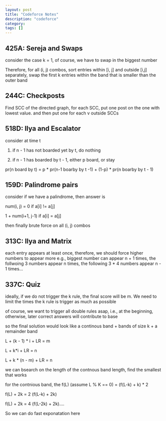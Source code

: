```yaml
---
layout: post
title: "Codeforce Notes"
description: "codeforce"
category: 
tags: []
---
```


425A: Sereja and Swaps
--------
consider the case k = 1, of course, we have to swap in the biggest number

Therefore, for all (i, j) combos, sort entries within [i, j] and outside [i,j] separately, swap the first k entries within the band that is
smaller than the outer band


244C: Checkposts
--------
Find SCC of the directed graph, for each SCC, put one post on the one with lowest value. and then put one for each v outside SCCs


518D:  Ilya and Escalator
---------
consider at time t

1. if n - 1 has not boarded yet by t, do nothing

2. if n - 1 has boarded by t - 1, either p board, or stay

pr(n board by t) = p * pr(n-1 boarby by t -1) + (1-p) * pr(n boarby by t - 1)



159D: Palindrome pairs
-------
consider if we have a palindrome, then answer is 

num(i, j) = 0 if a[i] != a[j]

1 + num(i+1, j-1) if a[i] = a[j]

then finally brute force on all (i, j) combos


313C: Ilya and Matrix
---------
each entry appears at least once, therefore, we should force higher numbers to appear more
e.g., biggest number can appear n + 1 times, the follwoing 3 numbers appear n times, the following 3 * 4 numbers appear n - 1 times... 


337C: Quiz
---------
ideally, if we do not trigger the k rule, the final score will be m. We need to limit the times the k rule is trigger as much as possible

of course, we want to trigger all double rules asap, i.e., at the beginning, otherwise, later correct answers will contribute to base

so the final solution would look like
a continous band + bands of size k + a remainder band

L + (k - 1) * i + LR = m 

L + k*i + LR = n

L + k * (n - m) + LR = n

we can bsearch on the length of the contnous band length, find the smallest that works 

for the contnious band, the f(L) (assume L % K == 0) = (f(L-k) + k) * 2

f(L) + 2k = 2 (f(L-k) + 2k)

f(L) + 2k = 4 (f(L-2k) + 2k)....

So we can do fast exponatation here
